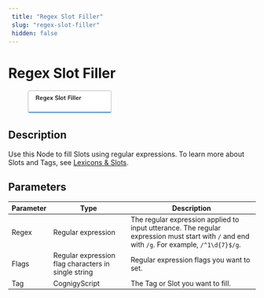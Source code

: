 ```yaml
---
 title: "Regex Slot Filler" 
 slug: "regex-slot-filler" 
 hidden: false 
---
```

# Regex Slot Filler

<figure>
  <img class="image-center" src="../../../../../static/img/_assets/ai/build/node-reference/ai/regex-slot-filler.png" width="40%" />
</figure>

## Description

Use this Node to fill Slots using regular expressions. To learn more about Slots and Tags, see [Lexicons & Slots](../../../empower/nlu/slots-and-lexicons/lexicons.md).

## Parameters

| Parameter | Type                                                | Description                                                                                                                          |
|-----------|-----------------------------------------------------|--------------------------------------------------------------------------------------------------------------------------------------|
| Regex     | Regular expression                                  | The regular expression applied to input utterance. The regular expression must start with `/` and end with `/g`. For example, `/^1\d{​​​​7}​​​​$/g`. |
| Flags     | Regular expression flag characters in single string | Regular expression flags you want to set.                                                                                            |
| Tag       | CognigyScript                                       | The Tag or Slot you want to fill.                                                                                                    |
